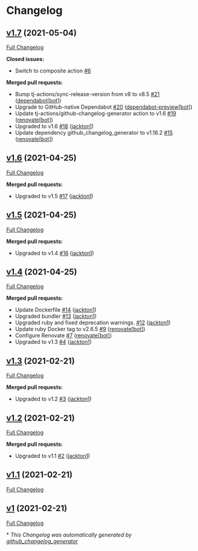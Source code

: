 # Changelog

## [v1.7](https://github.com/tj-actions/github-changelog-generator/tree/v1.7) (2021-05-04)

[Full Changelog](https://github.com/tj-actions/github-changelog-generator/compare/v1.6...v1.7)

**Closed issues:**

- Switch to composite action [\#6](https://github.com/tj-actions/github-changelog-generator/issues/6)

**Merged pull requests:**

- Bump tj-actions/sync-release-version from v8 to v8.5 [\#21](https://github.com/tj-actions/github-changelog-generator/pull/21) ([dependabot[bot]](https://github.com/apps/dependabot))
- Upgrade to GitHub-native Dependabot [\#20](https://github.com/tj-actions/github-changelog-generator/pull/20) ([dependabot-preview[bot]](https://github.com/apps/dependabot-preview))
- Update tj-actions/github-changelog-generator action to v1.6 [\#19](https://github.com/tj-actions/github-changelog-generator/pull/19) ([renovate[bot]](https://github.com/apps/renovate))
- Upgraded to v1.6 [\#18](https://github.com/tj-actions/github-changelog-generator/pull/18) ([jackton1](https://github.com/jackton1))
- Update dependency github\_changelog\_generator to v1.16.2 [\#15](https://github.com/tj-actions/github-changelog-generator/pull/15) ([renovate[bot]](https://github.com/apps/renovate))

## [v1.6](https://github.com/tj-actions/github-changelog-generator/tree/v1.6) (2021-04-25)

[Full Changelog](https://github.com/tj-actions/github-changelog-generator/compare/v1.5...v1.6)

**Merged pull requests:**

- Upgraded to v1.5 [\#17](https://github.com/tj-actions/github-changelog-generator/pull/17) ([jackton1](https://github.com/jackton1))

## [v1.5](https://github.com/tj-actions/github-changelog-generator/tree/v1.5) (2021-04-25)

[Full Changelog](https://github.com/tj-actions/github-changelog-generator/compare/v1.4...v1.5)

**Merged pull requests:**

- Upgraded to v1.4 [\#16](https://github.com/tj-actions/github-changelog-generator/pull/16) ([jackton1](https://github.com/jackton1))

## [v1.4](https://github.com/tj-actions/github-changelog-generator/tree/v1.4) (2021-04-25)

[Full Changelog](https://github.com/tj-actions/github-changelog-generator/compare/v1.3...v1.4)

**Merged pull requests:**

- Update Dockerfile [\#14](https://github.com/tj-actions/github-changelog-generator/pull/14) ([jackton1](https://github.com/jackton1))
- Upgraded bundler [\#13](https://github.com/tj-actions/github-changelog-generator/pull/13) ([jackton1](https://github.com/jackton1))
- Upgraded ruby and fixed deprecation warnings. [\#12](https://github.com/tj-actions/github-changelog-generator/pull/12) ([jackton1](https://github.com/jackton1))
- Update ruby Docker tag to v2.6.5 [\#9](https://github.com/tj-actions/github-changelog-generator/pull/9) ([renovate[bot]](https://github.com/apps/renovate))
- Configure Renovate [\#7](https://github.com/tj-actions/github-changelog-generator/pull/7) ([renovate[bot]](https://github.com/apps/renovate))
- Upgraded to v1.3 [\#4](https://github.com/tj-actions/github-changelog-generator/pull/4) ([jackton1](https://github.com/jackton1))

## [v1.3](https://github.com/tj-actions/github-changelog-generator/tree/v1.3) (2021-02-21)

[Full Changelog](https://github.com/tj-actions/github-changelog-generator/compare/v1.2...v1.3)

**Merged pull requests:**

- Upgraded to v1.2 [\#3](https://github.com/tj-actions/github-changelog-generator/pull/3) ([jackton1](https://github.com/jackton1))

## [v1.2](https://github.com/tj-actions/github-changelog-generator/tree/v1.2) (2021-02-21)

[Full Changelog](https://github.com/tj-actions/github-changelog-generator/compare/v1.1...v1.2)

**Merged pull requests:**

- Upgraded to v1.1 [\#2](https://github.com/tj-actions/github-changelog-generator/pull/2) ([jackton1](https://github.com/jackton1))

## [v1.1](https://github.com/tj-actions/github-changelog-generator/tree/v1.1) (2021-02-21)

[Full Changelog](https://github.com/tj-actions/github-changelog-generator/compare/v1...v1.1)

## [v1](https://github.com/tj-actions/github-changelog-generator/tree/v1) (2021-02-21)

[Full Changelog](https://github.com/tj-actions/github-changelog-generator/compare/ffa35139b8f946ad67197790e00444a93424428f...v1)



\* *This Changelog was automatically generated by [github_changelog_generator](https://github.com/github-changelog-generator/github-changelog-generator)*
